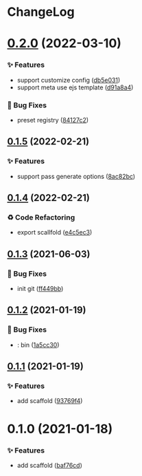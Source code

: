 # ChangeLog 

# [0.2.0](https://github.com/chnliquan/scaffold/compare/v0.1.5...v0.2.0) (2022-03-10)


### ✨ Features

* support customize config ([db5e031](https://github.com/chnliquan/scaffold/commit/db5e031af2bba3ad6bf803a2837c22974e715043))
* support meta use ejs template ([d91a8a4](https://github.com/chnliquan/scaffold/commit/d91a8a4b3875a6728ec0c80d0b25ba189486c1d7))


### 🐛 Bug Fixes

* preset registry ([84127c2](https://github.com/chnliquan/scaffold/commit/84127c21e09105897cbc7c843a333de3d21d0bef))



 

## [0.1.5](https://github.com/chnliquan/scaffold/compare/v0.1.4...v0.1.5) (2022-02-21)


### ✨ Features

* support pass generate options ([8ac82bc](https://github.com/chnliquan/scaffold/commit/8ac82bca54c6d02d43cde8ba120723ea4aac1b7a))



 

## [0.1.4](https://github.com/chnliquan/scaffold/compare/v0.1.3...v0.1.4) (2022-02-21)


### ♻ Code Refactoring

* export scallfold ([e4c5ec3](https://github.com/chnliquan/scaffold/commit/e4c5ec3787057199a4269dcc21b30868ffd9aab9))



 

## [0.1.3](https://github.com/chnliquan/scaffold/compare/v0.1.2...v0.1.3) (2021-06-03)


### 🐛 Bug Fixes

* init git ([ff449bb](https://github.com/chnliquan/scaffold/commit/ff449bbf6065a7ca0c4103ab4fd1f839dcb6fae5))



 

## [0.1.2](https://github.com/chnliquan/scaffold/compare/v0.1.1...v0.1.2) (2021-01-19)


### 🐛 Bug Fixes

* : bin ([1a5cc30](https://github.com/chnliquan/scaffold/commit/1a5cc30aaf9b19597f40538329356f952a21e38c))



 

## [0.1.1](https://github.com/chnliquan/scaffold/compare/v0.1.0...v0.1.1) (2021-01-19)


### ✨ Features

* add scaffold ([93769f4](https://github.com/chnliquan/scaffold/commit/93769f439d2c636f1995c82ff5ac1577ce9ba967))



 

# 0.1.0 (2021-01-18)


### ✨ Features

* add scaffold ([baf76cd](https://github.com/chnliquan/scaffold/commit/baf76cd81b2ca985f2e11bf15367c45f498c9069))